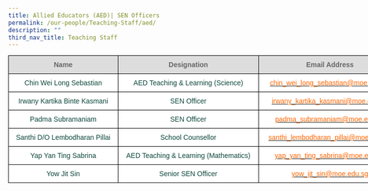 ```yaml
---
title: Allied Educators (AED)| SEN Officers
permalink: /our-people/Teaching-Staff/aed/
description: ""
third_nav_title: Teaching Staff
---
```

<style type="text/css">
.tg  {border-collapse:collapse;border-spacing:0;margin:0px auto;}
.tg td{border-color:black;border-style:solid;border-width:1px;font-family:Arial, sans-serif;font-size:14px;
  overflow:hidden;padding:10px 5px;word-break:normal;}
.tg th{border-color:black;border-style:solid;border-width:1px;font-family:Arial, sans-serif;font-size:14px;
  font-weight:normal;overflow:hidden;padding:10px 5px;word-break:normal;}
.tg .tg-yhj3{background-color:#FFF;color:#0C463A;text-align:center;vertical-align:middle}
.tg .tg-feqv{background-color:#DDD;color:#666;font-weight:bold;text-align:center;vertical-align:middle}
.tg .tg-o5fr{background-color:#FFF;color:#FD6500;text-align:center;vertical-align:middle}
</style>
<table class="tg" style="undefined;table-layout: fixed; width: 800px">
<colgroup>
<col style="width: 223px">
<col style="width: 287px">
<col style="width: 290px">
</colgroup>
<tbody>
  <tr>
    <td class="tg-feqv"><span style="color:#666;background-color:#DDD">Name</span></td>
    <td class="tg-feqv"><span style="color:#666;background-color:#DDD">Designation</span></td>
    <td class="tg-feqv"><span style="color:#666;background-color:#DDD">Email Address</span></td>
  </tr>
  <tr>
    <td class="tg-yhj3">Chin Wei Long Sebastian<br></td>
    <td class="tg-yhj3">AED Teaching &amp; Learning (Science)<br></td>
    <td class="tg-o5fr"><a href="mailto:chin_wei_long_sebastian@moe.edu.sg"><span style="text-decoration:none;color:#FD6500">chin_wei_long_sebastian@moe.edu.sg</span></a><br></td>
  </tr>
  <tr>
    <td class="tg-yhj3">Irwany Kartika Binte Kasmani<br></td>
    <td class="tg-yhj3">SEN Officer<br></td>
    <td class="tg-o5fr"><a href="mailto:irwany_kartika_kasmani@moe.edu.sg"><span style="text-decoration:none;color:#FD6500">irwany_kartika_kasmani@moe.edu.sg</span></a><br></td>
  </tr>
  <tr>
    <td class="tg-yhj3">Padma Subramaniam </td>
    <td class="tg-yhj3"> SEN Officer</td>
    <td class="tg-o5fr"><a href="mailto:padma_subramaniam@moe.edu.sg"><span style="text-decoration:none;color:#FD6500">padma_subramaniam@moe.edu.sg</span></a> </td>
  </tr>
  <tr>
    <td class="tg-yhj3"> Santhi D/O Lembodharan Pillai</td>
    <td class="tg-yhj3">School Counsellor </td>
    <td class="tg-o5fr"><a href="mailto:santhi_lembodharan_pillai@moe.edu.sg"><span style="text-decoration:none;color:#FD6500">santhi_lembodharan_pillai@moe.edu.sg</span></a> </td>
  </tr>
  <tr>
    <td class="tg-yhj3">Yap Yan Ting Sabrina </td>
    <td class="tg-yhj3">AED Teaching &amp; Learning (Mathematics)</td>
    <td class="tg-o5fr"><a href="mailto:yap_yan_ting_sabrina@moe.edu.sg"><span style="text-decoration:none;color:#FD6500">yap_yan_ting_sabrina@moe.edu.sg</span></a> </td>
  </tr>
  <tr>
    <td class="tg-yhj3"> Yow Jit Sin</td>
    <td class="tg-yhj3">Senior SEN Officer </td>
    <td class="tg-o5fr"><a href="mailto:yow_jit_sin@moe.edu.sg"><span style="text-decoration:none;color:#FD6500">yow_jit_sin@moe.edu.sg</span></a></td>
  </tr>
</tbody>
</table>